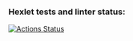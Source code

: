 ### Hexlet tests and linter status:
[![Actions Status](https://github.com/sonyaozzy/frontend-project-lvl2/workflows/hexlet-check/badge.svg)](https://github.com/sonyaozzy/frontend-project-lvl2/actions)